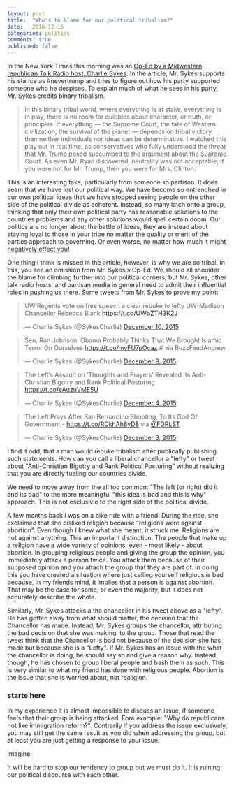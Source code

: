 ```yaml
---
layout: post
title:  "Who's to blame for our political tribalism?"
date:   2016-12-16
categories: politics
comments: true  
published: false
---
```


In the New York Times this morning was an [Op-Ed by a Midwestern republican Talk Radio host, Charlie Sykes][nyt]. In the article, Mr. Sykes supports his stance as #nevertrump and tries to figure out how his party supported someone who he despises.  To explain much of what he sees in his party, Mr. Sykes credits binary tribalism.  

> In this binary tribal world, where everything is at stake, everything is in play, there is no room for quibbles about character, or truth, or principles. If everything — the Supreme Court, the fate of Western civilization, the survival of the planet — depends on tribal victory, then neither individuals nor ideas can be determinative. I watched this play out in real time, as conservatives who fully understood the threat that Mr. Trump posed succumbed to the argument about the Supreme Court. As even Mr. Ryan discovered, neutrality was not acceptable; if you were not for Mr. Trump, then you were for Mrs. Clinton.

This is an interesting take, particularly from someone so partison. It does seem that we have lost our political way. We have become so entrenched in our own political ideas that we have stopped seeing people on the other side of the political divide as coherent. Instead, so many latch onto a group, thinking that only their own political party has reasonable solutions to the countries problems and any other solutions would spell certain doom.  Our politics are no longer about the battle of ideas, they are instead about staying loyal to those in your tribe no matter the quality or merit of the parties approach to governing. Or even worse, no matter how much it might [negatively effect you][vox1]!

One thing I think is missed in the article, however, is why we are so tribal.  In this, you see an omission from Mr. Sykes's Op-Ed. We should all shoulder the blame for climbing further into our political corners, but Mr. Sykes, other talk radio hosts, and partisan media in general need to admit their influential roles in pushing us there.  Some tweets from Mr. Sykes to prove my point:

<blockquote class="twitter-tweet" data-lang="en"><p lang="en" dir="ltr">UW Regents vote on free speech a clear rebuke to lefty UW-Madison Chancellor Rebecca Blank <a href="https://t.co/UWbZTH3K2J">https://t.co/UWbZTH3K2J</a></p>&mdash; Charlie Sykes (@SykesCharlie) <a href="https://twitter.com/SykesCharlie/status/674964996976214017">December 10, 2015</a></blockquote>
<script async src="//platform.twitter.com/widgets.js" charset="utf-8"></script>

<blockquote class="twitter-tweet" data-cards="hidden" data-lang="en"><p lang="en" dir="ltr">Sen. Ron Johnson: Obama Probably Thinks That We Brought Islamic Terror On Ourselves <a href="https://t.co/mvFU7pOcaz">https://t.co/mvFU7pOcaz</a> # via BuzzFeedAndrew</p>&mdash; Charlie Sykes (@SykesCharlie) <a href="https://twitter.com/SykesCharlie/status/674044231829340160">December 8, 2015</a></blockquote>
<script async src="//platform.twitter.com/widgets.js" charset="utf-8"></script>

<blockquote class="twitter-tweet" data-lang="en"><p lang="en" dir="ltr">The Left’s Assault on ‘Thoughts and Prayers’ Revealed Its Anti-Christian Bigotry and Rank Political Posturing <a href="https://t.co/eAuzuVME5U">https://t.co/eAuzuVME5U</a></p>&mdash; Charlie Sykes (@SykesCharlie) <a href="https://twitter.com/SykesCharlie/status/672747315757604868">December 4, 2015</a></blockquote>
<script async src="//platform.twitter.com/widgets.js" charset="utf-8"></script>

<blockquote class="twitter-tweet" data-lang="en"><p lang="en" dir="ltr">The Left Prays After San Bernardino Shooting, To Its God Of Government -  <a href="https://t.co/RCkhAh8yD8">https://t.co/RCkhAh8yD8</a> via <a href="https://twitter.com/FDRLST">@FDRLST</a></p>&mdash; Charlie Sykes (@SykesCharlie) <a href="https://twitter.com/SykesCharlie/status/672422781213016064">December 3, 2015</a></blockquote>
<script async src="//platform.twitter.com/widgets.js" charset="utf-8"></script>

I find it odd, that a man would rebuke tribalism after publically publishing such statements.    How can you call a liberal chancellor a "lefty" or tweet about "Anti-Christian Bigotry and Rank Political Posturing" without realizing that you are directly fueling our countries divide.  

We need to move away from the all too common: "The left (or right) did it and its bad" to the more meaningful "this idea is bad and this is why" approach. This is not esclusivie to the right side of the political divide.  

A few months back I was on a bike ride with a friend.  During the ride, she exclaimed that she disliked religion because "religions were against abortion".  Even though I knew what she meant, it struck me.  Religions are not against anything.  This an important distinction. The people that make up a religion have a wide variety of opinions, even - most likely - about abortion.  In grouping religious people and giving the group the opinion, you immediately attack a person twice. You attack them because of their supposed opinion and you attach the group that they are part of. In doing this you have created a situation where just calling yourself religious is bad because, in my friends mind, it implies that a person is against abortion. That may be the case for some, or even the majority, but it does not accurately describe the whole. 

Similarly, Mr. Sykes attacks a the chancellor in his tweet above as a "lefty". He has gotten away from what should matter, the decision that the Chancellor has made. Instead, Mr. Sykes groups the chancellor, attributing the bad decision that she was making, to the group. Those that read the tweet think that the Chancellor is bad not because of the decision she has made but because she is a "Lefty". If Mr. Sykes has an issue with the what the chancellor is doing, he should say so and give a reason why.  Instead though, he has chosen to group liberal people and bash them as such. This is very similar to what my friend has done with religious people.  Abortion is the issue that she is worried about, not realigion. 

### starte here

In my experience it is almost impossible to discuss an issue, if someone feels that their group is being attacked.  Fore example: "Why do republicans not like immigration reform?". Contrarily if you address the issue exclusively, you may still get the same result as you did when addressing the group, but at least you are just getting a response to your issue. 

Imagine  

It will be hard to stop our tendency to group but we must do it.  It is ruining our political discourse with each other.  



[nyt]: http://www.nytimes.com/2016/12/15/opinion/sunday/charlie-sykes-on-where-the-right-went-wrong.html?action=click&pgtype=Homepage&region=CColumn&module=MostEmailed&version=Full&src=me&WT.nav=MostEmailed

[vox1]: http://www.vox.com/policy-and-politics/2016/12/16/13967888/freedom-caucus-regulations

[paul k]: http://www.nytimes.com/2016/11/04/opinion/who-broke-politics.html?rref=collection%2Fcolumn%2Fpaul-krugman&action=click&contentCollection=opinion&region=stream&module=stream_unit&version=latest&contentPlacement=3&pgtype=collection
